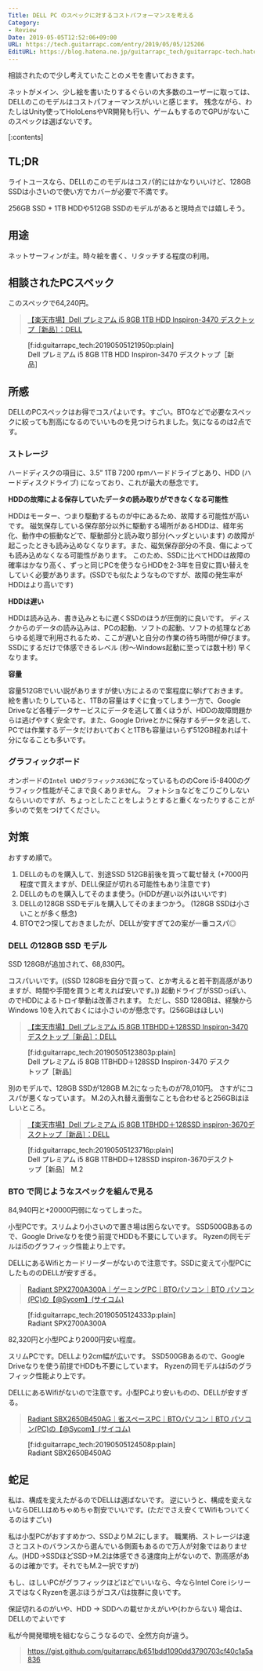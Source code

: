 ```yaml
---
Title: DELL PC のスペックに対するコストパフォーマンスを考える
Category:
- Review
Date: 2019-05-05T12:52:06+09:00
URL: https://tech.guitarrapc.com/entry/2019/05/05/125206
EditURL: https://blog.hatena.ne.jp/guitarrapc_tech/guitarrapc-tech.hatenablog.com/atom/entry/17680117127113169549
---
```


相談されたので少し考えていたことのメモを書いておきます。

ネットがメイン、少し絵を書いたりするぐらいの大多数のユーザーに取っては、DELLのこのモデルはコストパフォーマンスがいいと感じます。
残念ながら、わたしはUnity使ってHoloLensやVR開発も行い、ゲームもするのでGPUがないこのスペックは選ばないです。


[:contents]

## TL;DR

ライトユースなら、DELLのこのモデルはコスパ的にはかなりいいけど、128GB SSDは小さいので使い方でカバーが必要で不満です。

256GB SSD + 1TB HDDや512GB SSDのモデルがあると現時点では嬉しそう。

## 用途

ネットサーフィンが主。時々絵を書く、リタッチする程度の利用。

## 相談されたPCスペック

このスペックで64,240円。

> [【楽天市場】Dell プレミアム i5 8GB 1TB HDD Inspiron\-3470 デスクトップ［新品］：DELL](https://item.rakuten.co.jp/dell/inspiron-3470-pre-bto/?s-id=kbk_pc_item_list_name_n)

<figure class="figure-image figure-image-fotolife" title="Dell プレミアム i5 8GB 1TB HDD Inspiron-3470 デスクトップ［新品］ ">[f:id:guitarrapc_tech:20190505121950p:plain]<figcaption>Dell プレミアム i5 8GB 1TB HDD Inspiron-3470 デスクトップ［新品］ </figcaption></figure>

## 所感

DELLのPCスペックはお得でコスパよいです。すごい。BTOなどで必要なスペックに絞っても割高になるのでいいものを見つけられました。気になるのは2点です。

### ストレージ

ハードディスクの項目に、3.5” 1TB 7200 rpmハードドライブとあり、HDD (ハードディスクドライブ) になっており、これが最大の懸念です。

**HDDの故障による保存していたデータの読み取りができなくなる可能性**

HDDはモーター、つまり駆動するものが中にあるため、故障する可能性が高いです。
磁気保存している保存部分以外に駆動する場所があるHDDは、経年劣化、動作中の振動などで、駆動部分と読み取り部分(ヘッダといいます) の故障が起こったときも読み込めなくなります。また、磁気保存部分の不良、傷によっても読み込めなくなる可能性があります。
このため、SSDに比べてHDDは故障の確率はかなり高く、ずっと同じPCを使うならHDDを2-3年を目安に買い替えをしていく必要があります。(SSDでも似たようなものですが、故障の発生率がHDDはより高いです)

**HDDは遅い**

HDDは読み込み、書き込みともに遅くSSDのほうが圧倒的に良いです。
ディスクからのデータの読み込みは、PCの起動、ソフトの起動、ソフトの処理などあらゆる処理で利用されるため、ここが遅いと自分の作業の待ち時間が伸びます。
SSDにするだけで体感できるレベル (秒～Windows起動に至っては数十秒) 早くなります。

**容量**

容量512GBでいい説がありますが使い方によるので案程度に挙げておきます。
絵を書いたりしていると、1TBの容量はすぐに食ってしまう一方で、Google Driveなど各種データサービスにデータを逃して置くほうが、HDDの故障問題からは逃げやすく安全です。また、Google Driveとかに保存するデータを逃して、PCでは作業するデータだけおいておくと1TBも容量はいらず512GB程あれば十分になることも多いです。

### グラフィックボード

オンボードの`Intel UHDグラフィックス630`になっているもののCore i5-8400のグラフィック性能がそこまで良くありません。
フォトショなどをごりごりしないならいいのですが、ちょっとしたことをしようとすると重くなったりすることが多いので気をつけてください。

## 対策

おすすめ順で。

1. DELLのものを購入して、別途SSD 512GB前後を買って載せ替え (+7000円程度で買えますが、DELL保証が切れる可能性もあり注意です)
1. DELLのものを購入してそのまま使う。(HDDが遅い以外はいいです)
1. DELLの128GB SSDモデルを購入してそのままつかう。 (128GB SSDは小さいことが多く懸念)
1. BTOで2つ探しておきましたが、DELLが安すぎて2の案が一番コスパ◎

### DELL の128GB SSD モデル

SSD 128GBが追加されて、68,830円。

コスパいいです。((SSD 128GBを自分で買って、とか考えると若干割高感がありますが、時間や手間を買うと考えれば安いです。))
起動ドライブがSSDっぽい、のでHDDによるトロイ挙動は改善されます。
ただし、SSD 128GBは、経験からWindows 10を入れておくには小さいのが懸念です。(256GBはほしい)

> [【楽天市場】Dell プレミアム i5 8GB 1TBHDD＋128SSD Inspiron\-3470 デスクトップ［新品］：DELL](https://item.rakuten.co.jp/dell/inspiron-3470-pre-ssd/)

<figure class="figure-image figure-image-fotolife" title="Dell プレミアム i5 8GB 1TBHDD＋128SSD Inspiron-3470 デスクトップ［新品］ ">[f:id:guitarrapc_tech:20190505123803p:plain]<figcaption>Dell プレミアム i5 8GB 1TBHDD＋128SSD Inspiron-3470 デスクトップ［新品］ </figcaption></figure>

別のモデルで、128GB SSDが128GB M.2になったものが78,010円。
さすがにコスパが悪くなっています。
M.2の入れ替え面倒なことも合わせると256GBはほしいところ。

> [【楽天市場】Dell プレミアム i5 8GB 1TBHDD＋128SSD inspiron\-3670デスクトップ［新品］：DELL](https://item.rakuten.co.jp/dell/inspiron-3670-p-ssd/)

<figure class="figure-image figure-image-fotolife" title="Dell プレミアム i5 8GB 1TBHDD＋128SSD inspiron-3670デスクトップ［新品］ M.2">[f:id:guitarrapc_tech:20190505123716p:plain]<figcaption>Dell プレミアム i5 8GB 1TBHDD＋128SSD inspiron-3670デスクトップ［新品］ M.2</figcaption></figure>

### BTO で同じようなスペックを組んで見る

84,940円と+20000円弱になってしまった。

小型PCです。スリムより小さいので置き場は困らないです。
SSD500GBあるので、Google Driveなりを使う前提でHDDも不要にしています。
Ryzenの同モデルはi5のグラフィック性能より上です。

DELLにあるWifiとカードリーダーがないので注意です。SSDに変えて小型PCにしたもののDELLが安すぎる。

> [Radiant SPX2700A300A｜ゲーミングPC｜BTOパソコン｜BTO パソコン\(PC\)の【@Sycom】\(サイコム\)](https://www.sycom.co.jp/custom/files/AMD/SPX2700A300A/img/ph06.jpg)

<figure class="figure-image figure-image-fotolife" title="Radiant SPX2700A300A">[f:id:guitarrapc_tech:20190505124333p:plain]<figcaption>Radiant SPX2700A300A</figcaption></figure>

82,320円と小型PCより2000円安い程度。

スリムPCです。DELLより2cm幅が広いです。
SSD500GBあるので、Google Driveなりを使う前提でHDDも不要にしています。
Ryzenの同モデルはi5のグラフィック性能より上です。

DELLにあるWifiがないので注意です。小型PCより安いものの、DELLが安すぎる。

> [Radiant SBX2650B450AG｜省スペースPC｜BTOパソコン｜BTO パソコン\(PC\)の【@Sycom】\(サイコム\)](https://www.sycom.co.jp/custom/model?no=000608)

<figure class="figure-image figure-image-fotolife" title="Radiant SBX2650B450AG">[f:id:guitarrapc_tech:20190505124508p:plain]<figcaption>Radiant SBX2650B450AG</figcaption></figure>

## 蛇足

私は、構成を変えたがるのでDELLは選ばないです。
逆にいうと、構成を変えないならDELLはめちゃめちゃ割安でいいです。(ただでさえ安くてWifiもついてくるのはすごい)

私は小型PCがおすすめかつ、SSDよりM.2にします。
職業柄、ストレージは速さとコストのバランスから選んでいる側面もあるので万人が対象ではありません。(HDD->SSDほどSSD->M.2は体感できる速度向上がないので、割高感があるのは確かです。それでもM.2一択ですが)

もし、ほしいPCがグラフィックほどほどでいいなら、今ならIntel Core iシリースではなくRyzenを選ぶほうがコスパは抜群に良いです。

保証切れるのがいや、HDD -> SDDへの載せかえがいや(わからない) 場合は、DELLのでよいです

私が今開発環境を組むならこうなるので、全然方向が違う。

> https://gist.github.com/guitarrapc/b651bdd1090dd3790703cf40c1a5a836

